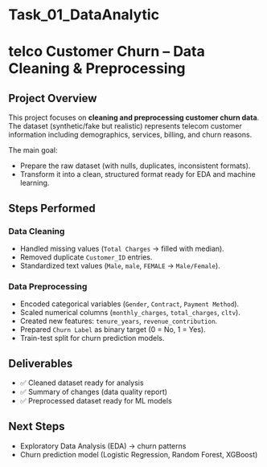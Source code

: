 # Task_01_DataAnalytic
# telco Customer Churn – Data Cleaning & Preprocessing  

## Project Overview  
This project focuses on **cleaning and preprocessing customer churn data**.  
The dataset (synthetic/fake but realistic) represents telecom customer information including demographics, services, billing, and churn reasons.  

The main goal:  
- Prepare the raw dataset (with nulls, duplicates, inconsistent formats).  
- Transform it into a clean, structured format ready for EDA and machine learning.  
## Steps Performed  

### Data Cleaning  
- Handled missing values (`Total Charges` → filled with median).  
- Removed duplicate `Customer_ID` entries.  
- Standardized text values (`Male`, `male`, `FEMALE` → `Male/Female`).     

### Data Preprocessing  
- Encoded categorical variables (`Gender`, `Contract`, `Payment Method`).  
- Scaled numerical columns (`monthly_charges`, `total_charges`, `cltv`).  
- Created new features: `tenure_years`, `revenue_contribution`.  
- Prepared `Churn Label` as binary target (0 = No, 1 = Yes).  
- Train-test split for churn prediction models.  

##  Deliverables  
- ✅ Cleaned dataset ready for analysis  
- ✅ Summary of changes (data quality report)  
- ✅ Preprocessed dataset ready for ML models  

## Next Steps  
- Exploratory Data Analysis (EDA) → churn patterns  
- Churn prediction model (Logistic Regression, Random Forest, XGBoost)  

